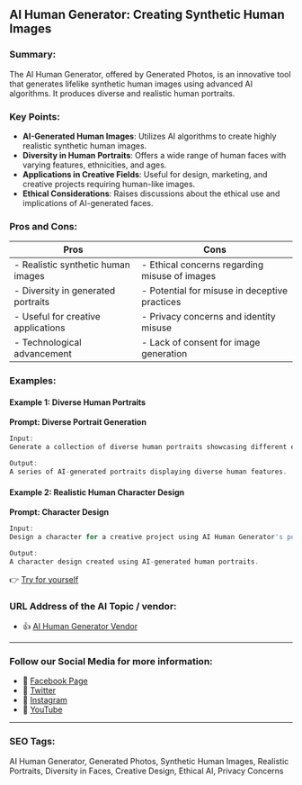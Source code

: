 ## AI Human Generator: Creating Synthetic Human Images

### Summary:

The AI Human Generator, offered by Generated Photos, is an innovative tool that generates lifelike synthetic human images using advanced AI algorithms. It produces diverse and realistic human portraits.

### Key Points:

- **AI-Generated Human Images**: Utilizes AI algorithms to create highly realistic synthetic human images.
- **Diversity in Human Portraits**: Offers a wide range of human faces with varying features, ethnicities, and ages.
- **Applications in Creative Fields**: Useful for design, marketing, and creative projects requiring human-like images.
- **Ethical Considerations**: Raises discussions about the ethical use and implications of AI-generated faces.

### Pros and Cons:

| Pros                               | Cons                                          |
|------------------------------------|-----------------------------------------------|
| - Realistic synthetic human images | - Ethical concerns regarding misuse of images |
| - Diversity in generated portraits | - Potential for misuse in deceptive practices |
| - Useful for creative applications | - Privacy concerns and identity misuse       |
| - Technological advancement        | - Lack of consent for image generation       |

### Examples:

#### Example 1: Diverse Human Portraits
**Prompt: Diverse Portrait Generation**

```dart
Input:
Generate a collection of diverse human portraits showcasing different ethnicities.

Output:
A series of AI-generated portraits displaying diverse human features.
```

#### Example 2: Realistic Human Character Design
**Prompt: Character Design**

```dart
Input:
Design a character for a creative project using AI Human Generator's portraits.

Output:
A character design created using AI-generated human portraits.
```

👉 <a href="https://generated.photos/human-generator/" target="_blank">Try for yourself</a>

### URL Address of the AI Topic / vendor:

- 👍 <a href="https://generated.photos/human-generator/" target="_blank">AI Human Generator Vendor</a>

<hr>

### Follow our Social Media for more information:

- 📘 <a href="https://www.facebook.com/GeneratedPhotosAI/" target="_blank">Facebook Page</a>
- 📄 <a href="https://twitter.com/generatedphotos" target="_blank">Twitter</a>
- 📸 <a href="https://www.instagram.com/generatedphotos/" target="_blank">Instagram</a>
- 🎥 <a href="https://www.youtube.com/channel/GeneratedPhotosAI" target="_blank">YouTube</a>

<hr>

### SEO Tags:
AI Human Generator, Generated Photos, Synthetic Human Images, Realistic Portraits, Diversity in Faces, Creative Design, Ethical AI, Privacy Concerns